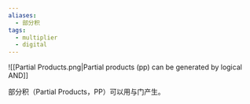 ```yaml
---
aliases:
  - 部分积
tags:
  - multiplier
  - digital
---
```

![[Partial Products.png|Partial products (pp) can be generated by logical AND]]

部分积（Partial Products，PP）可以用与门产生。

